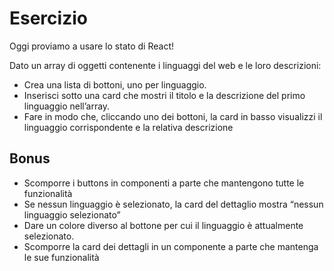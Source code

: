 # Esercizio

Oggi proviamo a usare lo stato di React!

Dato un array di oggetti contenente i linguaggi del web e le loro descrizioni:

-   Crea una lista di bottoni, uno per linguaggio.
-   Inserisci sotto una card che mostri il titolo e la descrizione del primo linguaggio nell’array.
-   Fare in modo che, cliccando uno dei bottoni, la card in basso visualizzi il linguaggio corrispondente e la relativa descrizione

## Bonus

-   Scomporre i buttons in componenti a parte che mantengono tutte le funzionalità
-   Se nessun linguaggio è selezionato, la card del dettaglio mostra “nessun linguaggio selezionato”
-   Dare un colore diverso al bottone per cui il linguaggio è attualmente selezionato.
-   Scomporre la card dei dettagli in un componente a parte che mantenga le sue funzionalità
